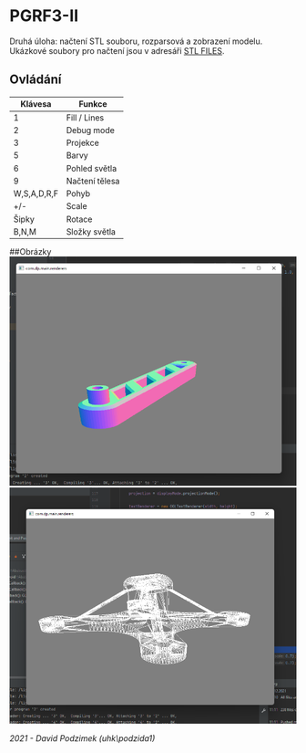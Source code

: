 # PGRF3-II

Druhá úloha: načtení STL souboru, rozparsová a zobrazení modelu. Ukázkové soubory pro načtení jsou v adresáři [STL FILES](https://github.com/podzimekdavid/STLViewer-OpenGL/tree/master/STL%20files).

## Ovládání
| Klávesa     | Funkce         |
|-------------|----------------|
| 1           | Fill / Lines   |
| 2           | Debug mode     |
| 3           | Projekce       |
| 5           | Barvy          |
| 6           | Pohled světla  |
| 9           | Načtení tělesa |
| W,S,A,D,R,F | Pohyb          |
| +/-         | Scale          |
| Šipky       | Rotace         |
| B,N,M       | Složky světla  |

##Obrázky
![img 1](./1.png)
![img 2](./2.png)

*2021 - David Podzimek (uhk\podzida1)*
